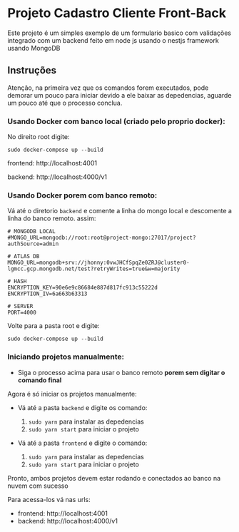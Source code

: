 # Projeto Cadastro Cliente Front-Back

Este projeto é um simples exemplo de um formulario basico com validações integrado com um backend feito em node js usando o nestjs framework usando MongoDB

## Instruções

Atenção, na primeira vez que os comandos forem executados, pode demorar um pouco para iniciar devido a ele baixar as depedencias, aguarde um pouco até que o processo conclua.

### Usando Docker com banco local (criado pelo proprio docker):

No direito root digite:

`sudo docker-compose up --build`

frontend: http://localhost:4001

backend: http://localhost:4000/v1

### Usando Docker porem com banco remoto:

Vá até o diretorio `backend` e comente a linha do mongo local e descomente a linha do banco remoto. assim:
```dotenv
# MONGODB LOCAL
#MONGO_URL=mongodb://root:root@project-mongo:27017/project?authSource=admin

# ATLAS DB
MONGO_URL=mongodb+srv://jhonny:0vwJHCfSpqZe0ZRJ@cluster0-lgmcc.gcp.mongodb.net/test?retryWrites=true&w=majority

# HASH
ENCRYPTION_KEY=90e6e9c86684e887d817fc913c55222d
ENCRYPTION_IV=6a663b63313

# SERVER
PORT=4000
```

Volte para a pasta root e digite:

`sudo docker-compose up --build`

### Iniciando projetos manualmente:

- Siga o processo acima para usar o banco remoto **porem sem digitar o comando final**

Agora é só iniciar os projetos manualmente:

- Vá até a pasta `backend` e digite os comando: 
  1. `sudo yarn` para instalar as depedencias
  2. `sudo yarn start` para iniciar o projeto
   
- Vá até a pasta `frontend` e digite o comando:
  1. `sudo yarn` para instalar as depedencias
  2. `sudo yarn start` para iniciar o projeto

Pronto, ambos projetos devem estar rodando e conectados ao banco na nuvem com sucesso 

Para acessa-los vá nas urls:

- frontend: http://localhost:4001
- backend: http://localhost:4000/v1

